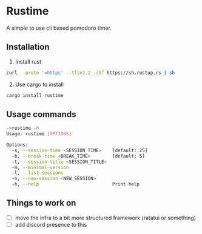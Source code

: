 # Rustime

A simple to use cli based pomodoro timer.

## Installation

1. Install rust

```sh
curl --proto '=https' --tlsv1.2 -sSf https://sh.rustup.rs | sh
```

2. Use cargo to install

```sh
cargo install rustime
```

## Usage commands

```sh
->rustime -h
Usage: rustime [OPTIONS]

Options:
  -s, --session-time <SESSION_TIME>    [default: 25]
  -b, --break-time <BREAK_TIME>        [default: 5]
  -t, --session-title <SESSION_TITLE>
  -m, --minimal-version
  -l, --list-sessions
  -n, --new-session <NEW_SESSION>
  -h, --help                           Print help
```
## Things to work on
- [ ] move the infra to a bit more structured framework (ratatui or something)
- [ ] add discord presence to this
